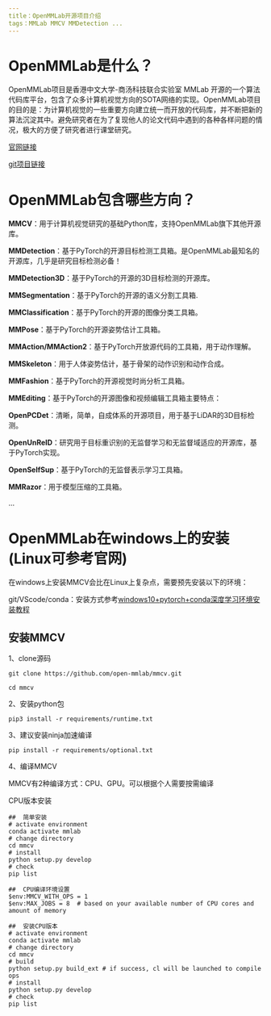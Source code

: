 ```yaml
---
title：OpenMMLab开源项目介绍
tags：MMLab MMCV MMDetection ...
---
```


#	OpenMMLab是什么？

OpenMMLab项目是香港中文大学-商汤科技联合实验室 MMLab 开源的一个算法代码库平台，包含了众多计算机视觉方向的SOTA网络的实现。OpenMMLab项目的目的是：为计算机视觉的一些重要方向建立统一而开放的代码库，并不断把新的算法沉淀其中。避免研究者在为了复现他人的论文代码中遇到的各种各样问题的情况，极大的方便了研究者进行课堂研究。  

[官网链接]( https://mmcv.readthedocs.io/en/latest/ )

[git项目链接]( https://github.com/open-mmlab )

#	 OpenMMLab包含哪些方向？

**MMCV**：用于计算机视觉研究的基础Python库，支持OpenMMLab旗下其他开源库。 

**MMDetection**：基于PyTorch的开源目标检测工具箱。是OpenMMLab最知名的开源库，几乎是研究目标检测必备！ 

**MMDetection3D**：基于PyTorch的开源的3D目标检测的开源库。 

**MMSegmentation**：基于PyTorch的开源的语义分割工具箱. 

**MMClassification**：基于PyTorch的开源的图像分类工具箱。 

**MMPose**：基于PyTorch的开源姿势估计工具箱。 

**MMAction/MMAction2**：基于PyTorch开放源代码的工具箱，用于动作理解。 

**MMSkeleton**：用于人体姿势估计，基于骨架的动作识别和动作合成。

**MMFashion**：基于PyTorch的开源视觉时尚分析工具箱。 

**MMEditing**：基于PyTorch的开源图像和视频编辑工具箱主要特点： 

**OpenPCDet**：清晰，简单，自成体系的开源项目，用于基于LiDAR的3D目标检测。 

**OpenUnReID**：研究用于目标重识别的无监督学习和无监督域适应的开源库，基于PyTorch实现。 

**OpenSelfSup**：基于PyTorch的无监督表示学习工具箱。

**MMRazor**：用于模型压缩的工具箱。

...  

#	OpenMMLab在windows上的安装(Linux可参考官网)

在windows上安装MMCV会比在Linux上复杂点，需要预先安装以下的环境：

git/VScode/conda：安装方式参考[windows10+pytorch+conda深度学习环境安装教程](https://panie-0924.github.io/2021/12/29/windows10+pytorch+conda%E6%B7%B1%E5%BA%A6%E5%AD%A6%E4%B9%A0%E7%8E%AF%E5%A2%83%E5%AE%89%E8%A3%85%E6%95%99%E7%A8%8B.html)

##	安装MMCV

1、clone源码

`git clone https://github.com/open-mmlab/mmcv.git`

`cd mmcv`

2、安装python包

`pip3 install -r requirements/runtime.txt`

3、建议安装ninja加速编译

`pip install -r requirements/optional.txt`

4、编译MMCV

MMCV有2种编译方式：CPU、GPU。可以根据个人需要按需编译

CPU版本安装

```
##	简单安装
# activate environment
conda activate mmlab
# change directory
cd mmcv
# install
python setup.py develop
# check
pip list

##	CPU编译环境设置
$env:MMCV_WITH_OPS = 1
$env:MAX_JOBS = 8  # based on your available number of CPU cores and amount of memory

##	安装CPU版本
# activate environment
conda activate mmlab
# change directory
cd mmcv
# build
python setup.py build_ext # if success, cl will be launched to compile ops
# install
python setup.py develop
# check
pip list
```



<!--more-->